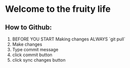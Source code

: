 # Welcome to the fruity life

## How to Github:

<ol>
    <li> BEFORE YOU START Making changes ALWAYS `git pull`</li>
    <li>Make changes</li>
    <li>Type commit message</li>
    <li>click commit button</li>
    <li>click sync changes button</li>
</ol>